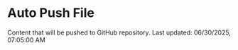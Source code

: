 # Auto Push File

Content that will be pushed to GitHub repository.
Last updated: 06/30/2025, 07:05:00 AM